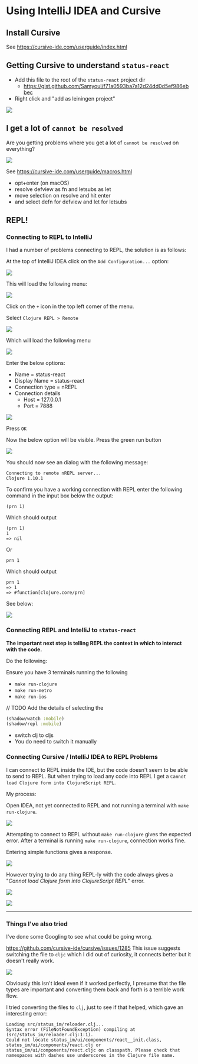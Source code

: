 # Using IntelliJ IDEA and Cursive

## Install Cursive

See https://cursive-ide.com/userguide/index.html

## Getting Cursive to understand `status-react`

- Add this file to the root of the `status-react` project dir
  - https://gist.github.com/Samyoul/f71a0593ba7a12d24dd0d5ef986ebbec
- Right click and "add as leiningen project"

![](https://notes.status.im/uploads/upload_32ea1a8eeb410effc24b5f3914e38627.png)

## I get a lot of `cannot be resolved`

Are you getting problems where you get a lot of `cannot be resolved` on everything?

![](https://notes.status.im/uploads/upload_73ed33ce7af35a289c88afdb01fc91b7.jpg)

See https://cursive-ide.com/userguide/macros.html

- opt+enter (on macOS)
- resolve defview as fn and letsubs as let
- move selection on resolve and hit enter
- and select defn for defview and let for letsubs

## REPL!

### Connecting to REPL to IntelliJ

I had a number of problems connecting to REPL, the solution is as follows:

At the top of IntelliJ IDEA click on the `Add Configuration...` option:

![](https://notes.status.im/uploads/upload_b16dd48e03ef4cc98c53cc896a532f90.png)

This will load the following menu:

![](https://notes.status.im/uploads/upload_0f50285b745a00cfe3cab3c4af415d21.png)

Click on the `+` icon in the top left corner of the menu.

Select `Clojure REPL > Remote`

![](https://notes.status.im/uploads/upload_0d890d5ed6e2d8d48d31cab7fa99d9e9.png)

Which will load the following menu

![](https://notes.status.im/uploads/upload_563dce472426f1f691a55713556a9b36.png)

Enter the below options:

- Name = status-react
- Display Name = status-react
- Connection type = nREPL
- Connection details
  - Host = 127.0.0.1
  - Port = 7888

![](https://notes.status.im/uploads/upload_88ed1d279c314d2264405f15a5e56433.png)

Press `OK`

Now the below option will be visible.
Press the green run button

![](https://notes.status.im/uploads/upload_d3c538110f5cc21770311b288ac382d7.png)

You should now see an dialog with the following message:

```shell
Connecting to remote nREPL server...
Clojure 1.10.1
```

To confirm you have a working connection with REPL enter the following command in the input box below the output:

```shell
(prn 1)
```

Which should output

```shell
(prn 1)
1
=> nil
```

Or

```shell
prn 1
```

Which should output

```shell
prn 1
=> 1
=> #function[clojure.core/prn]
```

See below:

![](https://notes.status.im/uploads/upload_0f39b27d0ad287db7a5f1f180f9c55b5.png)

### Connecting REPL and IntelliJ to `status-react`

**The important next step is telling REPL the context in which to interact with the code.**

Do the following:

Ensure you have 3 terminals running the following

- `make run-clojure`
- `make run-metro`
- `make run-ios`

// TODO Add the details of selecting the
```clojure
(shadow/watch :mobile)
(shadow/repl :mobile)
```
- switch clj to cljs
- You do need to switch it manually

### Connecting Cursive / IntelliJ IDEA to REPL Problems

I can connect to REPL inside the IDE, but the code doesn't seem to be able to send to REPL. But when trying to load any code into REPL I get a `Cannot load Clojure form into ClojureScript REPL`.

My process:

Open IDEA, not yet connected to REPL and not running a terminal with `make run-clojure`.

![](https://notes.status.im/uploads/upload_a2abb27acbee62a0ca9ffdc41d2219dc.png)

Attempting to connect to REPL without `make run-clojure` gives the expected error. After a terminal is running `make run-clojure`, connection works fine.

Entering simple functions gives a response.

![](https://notes.status.im/uploads/upload_9b2848993feb4181ad8fee96fc0dd6e9.png)

However trying to do any thing REPL-ly with the code always gives a "*Cannot load Clojure form into ClojureScript REPL*" error. 

![](https://notes.status.im/uploads/upload_d29b3ded54afdfddf0a2cb09bfdbd121.png)

![](https://notes.status.im/uploads/upload_c07a7805e1e7c954e3d3698063410bb5.png)

---

### Things I've also tried

I've done some Googling to see what could be going wrong.


https://github.com/cursive-ide/cursive/issues/1285 This issue suggests switching the file to `cljc` which I did out of curiosity, it connects better but it doesn't really work.

![](https://notes.status.im/uploads/upload_79bca0edc0c1841a7cbdcec50a4f90eb.png)

Obviously this isn't ideal even if it worked perfectly, I presume that the file types are important and converting them back and forth is a terrible work flow.

I tried converting the files to `clj`, just to see if that helped, which gave an interesting error:

```bash=
Loading src/status_im/reloader.clj... 
Syntax error (FileNotFoundException) compiling at (src/status_im/reloader.clj:1:1).
Could not locate status_im/ui/components/react__init.class, status_im/ui/components/react.clj or status_im/ui/components/react.cljc on classpath. Please check that namespaces with dashes use underscores in the Clojure file name.
```